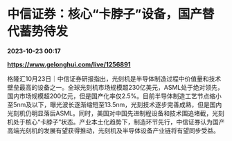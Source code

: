 # 中信证券：核心“卡脖子”设备，国产替代蓄势待发

**2023-10-23 00:17**

**https://www.gelonghui.com/live/1256891**

格隆汇10月23日｜中信证券研报指出，光刻机是半导体制造过程中价值量和技术壁垒最高的设备之一。全球光刻机市场规模超230亿美元，ASML处于绝对领先，国内市场规模超200亿元，但是国产化率仅2.5%。目前半导体制造工艺节点缩小至5nm及以下，曝光波长逐渐缩短至13.5nm，光刻技术逐步完善成熟，但是国内光刻机仍明显落后ASML。同时，美国对中国先进制程设备和技术围追堵截，光刻机处于核心“卡脖子”状态。产业本土化趋势下，制造环节先行，中信证券认为国产高端光刻机的发展有望获得推动，光刻机及半导体设备产业链将有望同步受益。
